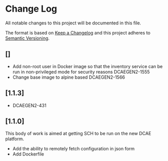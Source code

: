 # Change Log

All notable changes to this project will be documented in this file.

The format is based on [Keep a Changelog](http://keepachangelog.com/) 
and this project adheres to [Semantic Versioning](http://semver.org/).

## []

* Add non-root user in Docker image so that the inventory service can be run in non-privileged mode for security reasons DCAEGEN2-1555
* Change base image to alpine based DCAEGEN2-1566

## [1.1.3]

* DCAEGEN2-431

## [1.1.0]

This body of work is aimed at getting SCH to be run on the new DCAE platform.

* Add the ability to remotely fetch configuration in json form
* Add Dockerfile
